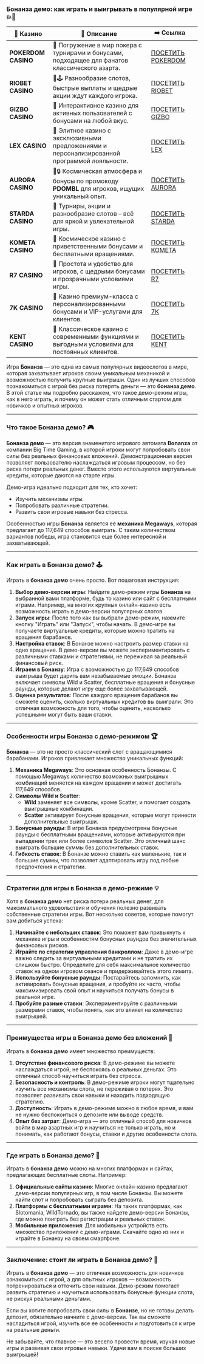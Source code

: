 ### Бонанза демо: как играть и выигрывать в популярной игре 💥🎰
| 🎰 Казино           | 📜 Описание                                                                                       | ➡️ Ссылка                                                                                          |   |
| ------------------- | ------------------------------------------------------------------------------------------------- | -------------------------------------------------------------------------------------------------- | - |
| **POKERDOM CASINO** | 🎲 Погружение в мир покера с турнирами и бонусами, подходящее для фанатов классического азарта.   | [ПОСЕТИТЬ POKERDOM](https://brandplay.link/FwVc4f)                                                 |   |
| **RIOBET CASINO**   | 🌟🕹️ Разнообразие слотов, быстрые выплаты и щедрые акции ждут каждого игрока.                    | [ПОСЕТИТЬ RIOBET](https://brandplay.link/TnjsxFvH)                                                 |   |
| **GIZBO CASINO**    | 🚀 Интерактивное казино для активных пользователей с бонусами на любой вкус.                      | [ПОСЕТИТЬ GIZBO](https://brandplay.link/rvzLrVLp)                                                  |   |
| **LEX CASINO**      | 🎰 Элитное казино с эксклюзивными предложениями и персонализированной программой лояльности.      | [ПОСЕТИТЬ LEX](https://brandplay.link/VMqNXPFs)                                                    |   |
| **AURORA CASINO**   | 🌌🔒 Космическая атмосфера и бонусы по промокоду **PDOMBL** для игроков, ищущих уникальный опыт. | [ПОСЕТИТЬ AURORA](https://10trafic-stat2.com/click/668546556bcc6313411604bc/6766/13031/subaccount) |   |
| **STARDA CASINO**   | 🌠 Турниры, акции и разнообразие слотов – всё для яркой и увлекательной игры.                     | [ПОСЕТИТЬ STARDA](https://brandplay.link/HDcDrxLk)                                                 |   |
| **KOMETA CASINO**   | 💫 Космическое казино с приветственными бонусами и бесплатными вращениями.                        | [ПОСЕТИТЬ KOMETA](https://brandplay.link/jHzFFYGv)                                                 |   |
| **R7 CASINO**       | 🎯 Простота и удобство для игроков, с щедрыми бонусами и прозрачными условиями игры.              | [ПОСЕТИТЬ R7](https://brandplay.link/dByFXP7h)                                                     |   |
| **7K CASINO**       | 💎 Казино премиум-класса с персонализированными бонусами и VIP-услугами для клиентов.             | [ПОСЕТИТЬ 7K](https://brandplay.link/dd46bNgD)                                                     |   |
| **KENT CASINO**     | 🎲 Классическое казино с современными функциями и выгодными условиями для постоянных клиентов.    | [ПОСЕТИТЬ KENT](https://brandplay.link/XRH1g6Vb)                                                   

Игра **Бонанза** — это одна из самых популярных видеослотов в мире, которая захватывает игроков своим уникальным механикой и возможностью получить крупные выигрыши. Один из лучших способов познакомиться с игрой без риска потерять деньги — это **бонанза демо**. В этой статье мы подробно расскажем, что такое демо-режим игры, как в него играть, и почему он может стать отличным стартом для новичков и опытных игроков.

***

### Что такое Бонанза демо? 🎮

**Бонанза демо** — это версия знаменитого игрового автомата **Bonanza** от компании Big Time Gaming, в которой игроки могут попробовать свои силы без реальных финансовых вложений. Демонстрационная версия позволяет пользователю наслаждаться игровым процессом, но без риска потери реальных денег. Вместо этого используются виртуальные кредиты, которые даются на старте игры.

Демо-игра идеально подходит для тех, кто хочет:

* Изучить механизмы игры.
* Попробовать различные стратегии.
* Развить свои игровые навыки без стресса.

Особенностью игры **Бонанза** является её **механика Megaways**, которая предлагает до 117,649 способов выиграть. С таким количеством вариантов победы, игра становится еще более интересной и захватывающей.

***

### Как играть в Бонанза демо? 🕹️

Играть в **бонанза демо** очень просто. Вот пошаговая инструкция:

1. **Выбор демо-версии игры**: Найдите демо-режим игры **Бонанза** на выбранной вами платформе, будь то казино или сайт с бесплатными играми. Например, на многих крупных онлайн-казино есть возможность играть в демо-версии популярных слотов.
2. **Запуск игры**: После того как вы выбрали демо-режим, нажмите кнопку "Играть" или "Запуск", чтобы начать. В демо-игре вы получаете виртуальные кредиты, которые можно тратить на вращения барабанов.
3. **Настройка ставок**: В Бонанзе можно настроить размер ставки на одно вращение. В демо-версии вы можете экспериментировать с различными ставками и стратегиями, не переживая за реальный финансовый риск.
4. **Играем в Бонанзу**: Игра с возможностью до 117,649 способов выигрыша будет дарить вам незабываемые эмоции. Бонанза включает символы Wild и Scatter, бесплатные вращения и бонусные раунды, которые делают игру еще более захватывающей.
5. **Оценка результатов**: После каждого вращения барабанов вы сможете оценить, сколько виртуальных кредитов вы выиграли. Это отличная возможность для того, чтобы оценить, насколько успешными могут быть ваши ставки.

***

### Особенности игры Бонанза с демо-режимом 🏆

**Бонанза** — это не просто классический слот с вращающимися барабанами. Игроков привлекает множество уникальных функций:

1. **Механика Megaways**: Это основная особенность Бонанзы. С помощью Megaways количество возможных выигрышных комбинаций меняется на каждом вращении и может достигать 117,649 способов.
2. **Символы Wild и Scatter**:
   * **Wild** заменяет все символы, кроме Scatter, и помогает создать выигрышные комбинации.
   * **Scatter** активирует бонусные вращения, которые могут принести дополнительные выигрыши.
3. **Бонусные раунды**: В игре Бонанза предусмотрены бонусные раунды с бесплатными вращениями, которые активируются при выпадении трех или более символов Scatter. Это отличный шанс выиграть большие суммы без дополнительных ставок.
4. **Гибкость ставок**: В Бонанзе можно ставить как маленькие, так и большие суммы, что позволяет адаптировать игру под любые предпочтения и стратегии.

***

### Стратегии для игры в Бонанза в демо-режиме 💡

Хотя в **бонанза демо** нет риска потери реальных денег, для максимального удовольствия и обучения полезно развивать собственные стратегии игры. Вот несколько советов, которые помогут вам добиться успеха:

1. **Начинайте с небольших ставок**: Это поможет вам привыкнуть к механике игры и особенностям бонусных раундов без значительных финансовых рисков.
2. **Играйте по стратегии управления банкроллом**: Даже в демо-игре важно следить за виртуальными кредитами и не тратить их слишком быстро. Определите для себя максимальное количество ставок на одном игровом сеансе и придерживайтесь этого лимита.
3. **Используйте бонусные раунды**: Постарайтесь запомнить, как активировать бонусные вращения, и пробуйте их часто, чтобы максимизировать свой опыт и научиться получать бонусы в реальной игре.
4. **Пробуйте разные ставки**: Экспериментируйте с различными размерами ставок, чтобы понять, как это влияет на количество выигрышей.

***

### Преимущества игры в Бонанза демо без вложений 🎉

Играть в **бонанза демо** имеет множество преимуществ:

1. **Отсутствие финансового риска**: В демо-режиме вы можете наслаждаться игрой, не беспокоясь о реальных деньгах. Это отличный способ научиться играть без стресса.
2. **Безопасность и контроль**: В демо-режиме игроки могут тщательно изучить все механизмы слота, не переживая о потерях. Это позволяет развивать свои навыки и находить подходящую стратегию.
3. **Доступность**: Играть в демо-режиме можно в любое время, и вам не нужно беспокоиться о депозите или выводе средств.
4. **Опыт без затрат**: Демо-игра — это отличный способ для новичков войти в мир азартных игр и научиться не только играть, но и понимать, как работают бонусы, ставки и другие особенности слота.

***

### Где играть в Бонанза демо? 📱

Играть в **бонанза демо** можно на многих платформах и сайтах, предлагающих бесплатные слоты. Например:

1. **Официальные сайты казино**: Многие онлайн-казино предлагают демо-версии популярных игр, в том числе Бонанзы. Вы можете найти слот и попробовать сыграть без депозита.
2. **Платформы с бесплатными играми**: На таких платформах, как Slotomania, WildTornado, вы также найдете демо-версии Бонанзы, где можно поиграть без регистрации и реальных ставок.
3. **Мобильные приложения**: Для мобильных устройств есть множество приложений с демо-играми. Скачайте одно из них и играйте в Бонанзу на своем смартфоне.

***

### Заключение: стоит ли играть в Бонанза демо? 🎯

Играть в **бонанза демо** — это отличная возможность для новичков ознакомиться с игрой, а для опытных игроков — возможность потренироваться и отточить свои навыки. Демо-режим помогает развить стратегию и научиться использовать бонусные функции слота, не рискуя реальными деньгами.

Если вы хотите попробовать свои силы в **Бонанзе**, но не готовы делать депозит, обязательно начните с демо-версии. Так вы сможете насладиться игрой, изучить все ее особенности и подготовиться к игре на реальные деньги.

Не забывайте, что главное — это весело провести время, изучая новые игры и развивая свои игровые навыки. Удачи вам в поиске больших выигрышей!
